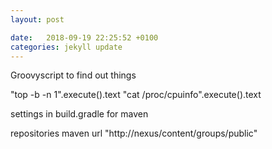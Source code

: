 ```yaml
---
layout: post

date:   2018-09-19 22:25:52 +0100
categories: jekyll update
---
```

Groovyscript to find out things

\"top -b -n 1\".execute().text \"cat /proc/cpuinfo\".execute().text

settings in build.gradle for maven

repositories maven url \"http://nexus/content/groups/public\"
